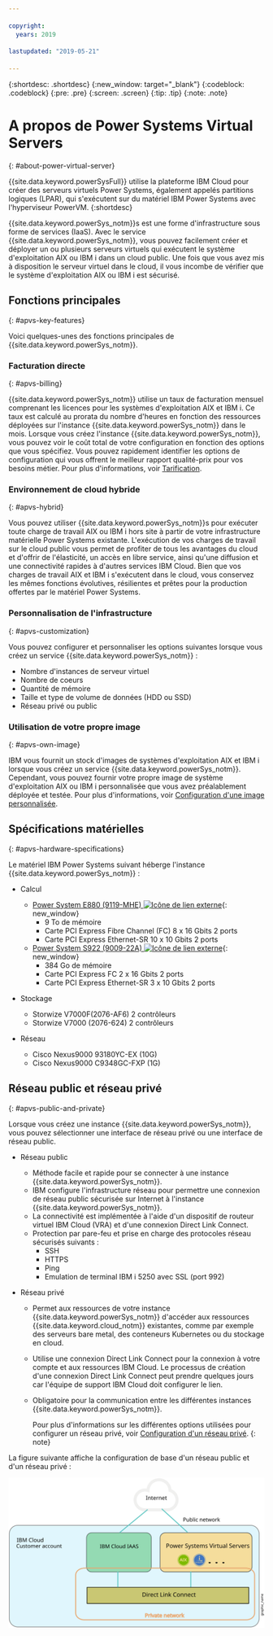 ```yaml
---

copyright:
  years: 2019

lastupdated: "2019-05-21"

---
```


{:shortdesc: .shortdesc}
{:new_window: target="_blank"}
{:codeblock: .codeblock}
{:pre: .pre}
{:screen: .screen}
{:tip: .tip}
{:note: .note}

# A propos de Power Systems Virtual Servers
{: #about-power-virtual-server}

{{site.data.keyword.powerSysFull}} utilise la plateforme IBM Cloud pour créer des serveurs virtuels Power Systems, également appelés partitions logiques (LPAR), qui s'exécutent sur du matériel IBM Power Systems avec l'hyperviseur PowerVM.
{:shortdesc}

{{site.data.keyword.powerSys_notm}}s est une forme d'infrastructure sous forme de services (IaaS). Avec le service {{site.data.keyword.powerSys_notm}}, vous pouvez facilement créer et déployer un ou plusieurs serveurs virtuels qui exécutent le système d'exploitation AIX ou IBM i dans un cloud public. Une fois que vous avez mis à disposition le serveur virtuel dans le cloud, il vous incombe de vérifier que le système d'exploitation AIX ou IBM i est sécurisé.

## Fonctions principales
{: #apvs-key-features}

Voici quelques-unes des fonctions principales de {{site.data.keyword.powerSys_notm}}.

### Facturation directe
{: #apvs-billing}

{{site.data.keyword.powerSys_notm}} utilise un taux de facturation mensuel comprenant les licences pour les systèmes d'exploitation AIX et IBM i. Ce taux est calculé au prorata du nombre d'heures en fonction des ressources déployées sur l'instance {{site.data.keyword.powerSys_notm}} dans le mois. Lorsque vous créez l'instance {{site.data.keyword.powerSys_notm}}, vous pouvez voir le coût total de votre configuration en fonction des options que vous spécifiez.  Vous pouvez rapidement identifier les options de configuration qui vous offrent le meilleur rapport qualité-prix pour vos besoins métier. Pour plus d'informations, voir [Tarification](/docs/infrastructure/power-iaas?topic=power-iaas-pricing-virtual-server#pricing-virtual-server).

### Environnement de cloud hybride
{: #apvs-hybrid}

Vous pouvez utiliser {{site.data.keyword.powerSys_notm}}s pour exécuter toute charge de travail AIX ou IBM i hors site à partir de votre infrastructure matérielle Power Systems existante. L'exécution de vos charges de travail sur le cloud public vous permet de profiter de tous les avantages du cloud et d'offrir de l'élasticité, un accès en libre service, ainsi qu'une diffusion et une connectivité rapides à d'autres services IBM Cloud. Bien que vos charges de travail AIX et IBM i s'exécutent dans le cloud, vous conservez les mêmes fonctions évolutives, résilientes et prêtes pour la production offertes par le matériel Power Systems.

### Personnalisation de l'infrastructure
{: #apvs-customization}

Vous pouvez configurer et personnaliser les options suivantes lorsque vous créez un service {{site.data.keyword.powerSys_notm}} :
* Nombre d'instances de serveur virtuel
* Nombre de coeurs
* Quantité de mémoire
* Taille et type de volume de données (HDD ou SSD)
* Réseau privé ou public

### Utilisation de votre propre image
{: #apvs-own-image}

IBM vous fournit un stock d'images de systèmes d'exploitation AIX et IBM i lorsque vous créez un service {{site.data.keyword.powerSys_notm}}. Cependant, vous pouvez fournir votre propre image de système d'exploitation AIX ou IBM i personnalisée que vous avez préalablement déployée et testée. Pour plus d'informations, voir [Configuration d'une image personnalisée](/docs/infrastructure/power-iaas?topic=power-iaas-configuring-custom-image#configuring-custom-image).

## Spécifications matérielles
{: #apvs-hardware-specifications}

Le matériel IBM Power Systems suivant héberge l'instance {{site.data.keyword.powerSys_notm}} :

* Calcul
  * [Power System E880 (9119-MHE) ![Icône de lien externe](../icons/launch-glyph.svg "Icône de lien externe")](https://www.ibm.com/support/knowledgecenter/en/POWER8/p8hdx/9119_mhe_landing.htm){: new_window}
    * 9 To de mémoire
    * Carte PCI Express Fibre Channel (FC) 8 x 16 Gbits 2 ports
    * Carte PCI Express Ethernet-SR 10 x 10 Gbits 2 ports
  * [Power System S922 (9009-22A) ![Icône de lien externe](../icons/launch-glyph.svg "Icône de lien externe")](https://www.ibm.com/support/knowledgecenter/en/POWER9/p9hdx/9009_22a_landing.htm){: new_window}
    * 384 Go de mémoire
    * Carte PCI Express FC 2 x 16 Gbits 2 ports
    * Carte PCI Express Ethernet-SR 3 x 10 Gbits 2 ports

* Stockage
  * Storwize V7000F(2076-AF6) 2 contrôleurs
  * Storwize V7000 (2076-624) 2 contrôleurs

* Réseau
  * Cisco Nexus9000 93180YC-EX (10G)
  * Cisco Nexus9000 C9348GC-FXP (1G)

## Réseau public et réseau privé
{: #apvs-public-and-private}

Lorsque vous créez une instance {{site.data.keyword.powerSys_notm}}, vous pouvez sélectionner une interface de réseau privé ou une interface de réseau public.

* Réseau public
  * Méthode facile et rapide pour se connecter à une instance {{site.data.keyword.powerSys_notm}}.
  * IBM configure l'infrastructure réseau pour permettre une connexion de réseau public sécurisée sur Internet à l'instance {{site.data.keyword.powerSys_notm}}.
  * La connectivité est implémentée à l'aide d'un dispositif de routeur virtuel IBM Cloud (VRA) et d'une connexion Direct Link Connect.
  * Protection par pare-feu et prise en charge des protocoles réseau sécurisés suivants :
    * SSH
    * HTTPS
    * Ping
    * Emulation de terminal IBM i 5250 avec SSL (port 992)

* Réseau privé
  * Permet aux ressources de votre instance {{site.data.keyword.powerSys_notm}} d'accéder aux ressources {{site.data.keyword.cloud_notm}} existantes, comme par exemple des serveurs bare metal, des conteneurs Kubernetes ou du stockage en cloud.
  * Utilise une connexion Direct Link Connect pour la connexion à votre compte et aux ressources IBM Cloud. Le processus de création d'une connexion Direct Link Connect peut prendre quelques jours car l'équipe de support IBM Cloud doit configurer le lien.
  * Obligatoire pour la communication entre les différentes instances {{site.data.keyword.powerSys_notm}}.

    Pour plus d'informations sur les différentes options utilisées pour configurer un réseau privé, voir [Configuration d'un réseau privé](/docs/infrastructure/power-iaas?topic=power-iaas-cpn-configuring#cpn-configuring).
    {: note}

La figure suivante affiche la configuration de base d'un réseau public et d'un réseau privé :

![Affichage du trafic réseau pour connexion publique ou privée](/images/power-iaas-network1.svg "Affichage du trafic réseau pour connexion publique ou privée")

<!-- Customer A is able to connect to a public network by using a Direct Link Dedicated connection with their {{site.data.keyword.cloud_notm}} Power account. -->
<!-- Customer A is able to connect to a private network by using a Direct Link Connect connection with their {{site.data.keyword.cloud_notm}} account. -->
<!-- Customer A can use either a public or private network to access their {{site.data.keyword.powerSys_notm}}. -->
<!-- Customer B is able to connect to only a private network by using a Direct Link Connect connection with their {{site.data.keyword.cloud_notm}} account.  -->
